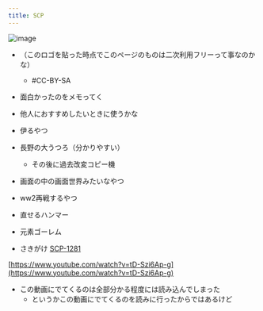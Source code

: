 ```yaml
---
title: SCP
---
```


![image](https://gyazo.com/20b2a216ce8c02195a1a6582199d71c1/thumb/1000)

* （このロゴを貼った時点でこのページのものは二次利用フリーって事なのかな）
  
  * \#CC-BY-SA
* 面白かったのをメモってく

* 他人におすすめしたいときに使うかな

* 伊るやつ

* 長野の大うつろ（分かりやすい）
  
  * その後に過去改変コピー機
* 画面の中の画面世界みたいなやつ

* ww2再戦するやつ

* 直せるハンマー

* 元素ゴーレム

* さきがけ [SCP-1281](SCP-1281.md)

[https://www.youtube.com/watch?v=tD-Szi6Ap-g](https://www.youtube.com/watch?v=tD-Szi6Ap-g)

* この動画にでてくるのは全部分かる程度には読み込んでしまった
  * というかこの動画にでてくるのを読みに行ったからではあるけど
